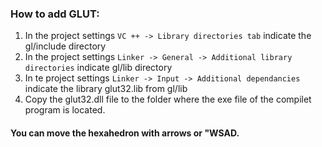 ### How to add GLUT:
1. In the project settings ```VC ++ -> Library directories tab``` indicate the gl/include directory
1. In the project settings ```Linker -> General -> Additional library directories``` indicate gl/lib directory
1. In te project settings ```Linker -> Input -> Additional dependancies``` indicate the library glut32.lib from gl/lib
1. Copy the glut32.dll file to the folder where the exe file of the compilet program is located.

#### You can move the hexahedron with arrows or "WSAD.

